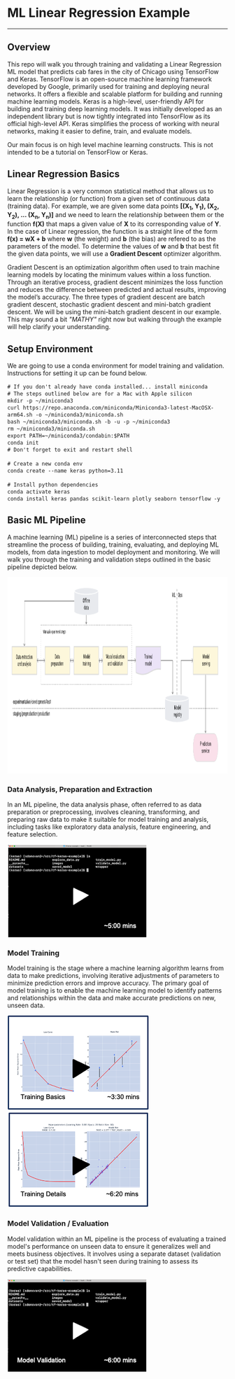 # ML Linear Regression Example
---
## Overview
This repo will walk you through training and validating a Linear Regression ML model that predicts cab fares in the city of Chicago using TensorFlow and Keras. TensorFlow is an open-source machine learning framework developed by Google, primarily used for training and deploying neural networks. It offers a flexible and scalable platform for building and running machine learning models.  Keras is a high-level, user-friendly API for building and training deep learning models.  It was initially developed as an independent library but is now tightly integrated into TensorFlow as its official high-level API. Keras simplifies the process of working with neural networks, making it easier to define, train, and evaluate models.  

Our main focus is on high level machine learning constructs.  This is not intended to be a tutorial on TensorFlow or Keras.

## Linear Regression Basics
Linear Regression is a very common statistical method that allows us to learn the relationship (or function) from a given set of continuous data (training data). For example, we are given some data points **[(X<sub>1</sub>, Y<sub>1</sub>), (X<sub>2</sub>, Y<sub>2</sub>), ... (X<sub>n</sub>, Y<sub>n</sub>)]** and we need to learn the relationship between them or the function **f(X)** that maps a given value of **X** to its corresponding value of **Y**. In the case of Linear regression, the function is a straight line of the form **f(x) = wX + b** where **w** (the weight) and **b** (the bias) are refered to as the parameters of the model. To determine the values of **w** and **b** that best fit the given data points, we will use a **Gradient Descent** optimizer algorithm.

Gradient Descent is an optimization algorithm often used to train machine learning models by locating the minimum values within a loss function. Through an iterative process, gradient descent minimizes the loss function and reduces the difference between predicted and actual results, improving the model’s accuracy. The three types of gradient descent are batch gradient descent, stochastic gradient descent and mini-batch gradient descent. We will be using the mini-batch gradient descent in our example.  This may sound a bit *"MATHY"* right now but walking through the example will help clarify your understanding.
## Setup Environment
We are going to use a conda environment for model training and validation.  Instructions for setting it up can be found below.
```
# If you don't already have conda installed... install miniconda
# The steps outlined below are for a Mac with Apple silicon
mkdir -p ~/miniconda3
curl https://repo.anaconda.com/miniconda/Miniconda3-latest-MacOSX-arm64.sh -o ~/miniconda3/miniconda.sh
bash ~/miniconda3/miniconda.sh -b -u -p ~/miniconda3
rm ~/miniconda3/miniconda.sh
export PATH=~/miniconda3/condabin:$PATH
conda init
# Don't forget to exit and restart shell

# Create a new conda env
conda create --name keras python=3.11

# Install python dependencies
conda activate keras
conda install keras pandas scikit-learn plotly seaborn tensorflow -y
```
## Basic ML Pipeline
A machine learning (ML) pipeline is a series of interconnected steps that streamline the process of building, training, evaluating, and deploying ML models, from data ingestion to model deployment and monitoring.  We will walk you through the training and validation steps outlined in the basic pipeline depicted below.

<img src="/images/pipeline.png" alt="On Nooo!" witdh="600" height="450">

### Data Analysis, Preparation and Extraction
In an ML pipeline, the data analysis phase, often referred to as data preparation or preprocessing, involves cleaning, transforming, and preparing raw data to make it suitable for model training and analysis, including tasks like exploratory data analysis, feature engineering, and feature selection.

[![something is broken](/images/video-5min.png)](https://www.youtube.com/embed/sMndWXeuFqI "Data Exploration")
### Model Training
Model training is the stage where a machine learning algorithm learns from data to make predictions, involving iterative adjustments of parameters to minimize prediction errors and improve accuracy.  The primary goal of model training is to enable the machine learning model to identify patterns and relationships within the data and make accurate predictions on new, unseen data.

[![something is broken](/images/video-330.png)](https://www.youtube.com/embed/lVncFREcmAI "Training Basics")
[![something is broken](/images/video-620.png)](https://www.youtube.com/embed/qaN1b-h8lF8 "Training Details")
### Model Validation / Evaluation
Model validation within an ML pipeline is the process of evaluating a trained model's performance on unseen data to ensure it generalizes well and meets business objectives. It involves using a separate dataset (validation or test set) that the model hasn't seen during training to assess its predictive capabilities.

[![something is broken](/images/video-600.png)](https://www.youtube.com/embed/fjDF18NBvPY "Model Validation")

